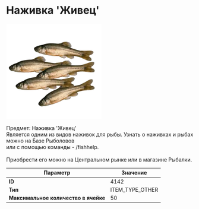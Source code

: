 # Наживка 'Живец'

![Item Image](../img/4142.webp?raw=true)

Предмет: Наживка 'Живец'<br>Является одним из видов наживок для рыбы. Узнать о наживках и рыбах можно на Базе Рыболовов<br>или с помощью команды - /fishhelp.<br><br>Приобрести его можно на Центральном рынке или в магазине Рыбалки.


| Параметр | Значение |
|----------|----------|
| **ID** | 4142 |
| **Тип** | ITEM_TYPE_OTHER |
| **Максимальное количество в ячейке** | 50 |

